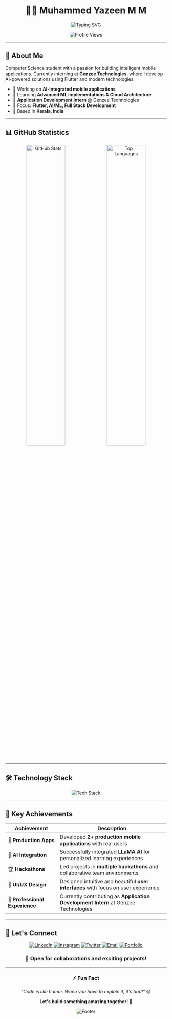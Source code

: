 <div align="center">

# 👨‍💻 Muhammed Yazeen M M

<img src="https://readme-typing-svg.herokuapp.com?font=Fira+Code&weight=500&size=28&pause=1000&color=6366F1&center=true&vCenter=true&width=600&lines=Full+Stack+Developer;AI+%26+Mobile+Enthusiast;Building+Smart+Solutions;Flutter+Developer" alt="Typing SVG" />

![Profile Views](https://komarev.com/ghpvc/?username=mhmd-yazeen&color=6366F1&style=for-the-badge&label=PROFILE+VIEWS)

</div>

---

## 👋 About Me

Computer Science student with a passion for building intelligent mobile applications. Currently interning at **Genzee Technologies**, where I develop AI-powered solutions using Flutter and modern technologies.

- 🔭 Working on **AI-integrated mobile applications**
- 🌱 Learning **Advanced ML implementations & Cloud Architecture**
- 💼 **Application Development Intern** @ Genzee Technologies
- 🎯 Focus: **Flutter, AI/ML, Full Stack Development**
- 📍 Based in **Kerala, India**

---

## 📊 GitHub Statistics

<div align="center">
  <img width="49%" src="https://github-readme-stats.vercel.app/api?username=mhmd-yazeen&show_icons=true&theme=radical&hide_border=true&bg_color=0D1117&title_color=6366F1&icon_color=6366F1&text_color=E5E7EB&count_private=true" alt="GitHub Stats" />
  <img width="49%" src="https://github-readme-stats.vercel.app/api/top-langs/?username=mhmd-yazeen&layout=compact&theme=radical&hide_border=true&bg_color=0D1117&title_color=6366F1&text_color=E5E7EB&langs_count=6" alt="Top Languages" />
</div>

---

## 🛠️ Technology Stack

<p align="center">
  <img src="https://skillicons.dev/icons?i=flutter,dart,python,java,c,firebase,mysql,ai,figma,git&theme=dark" alt="Tech Stack" />
</p>

---

## 🎯 Key Achievements

<div align="center">

| Achievement | Description |
|-------------|-------------|
| 📱 **Production Apps** | Developed **2+ production mobile applications** with real users |
| 🤖 **AI Integration** | Successfully integrated **LLaMA AI** for personalized learning experiences |
| 🏆 **Hackathons** | Led projects in **multiple hackathons** and collaborative team environments |
| 🎨 **UI/UX Design** | Designed intuitive and beautiful **user interfaces** with focus on user experience |
| 💼 **Professional Experience** | Currently contributing as **Application Development Intern** at Genzee Technologies |

</div>

---

## 🤝 Let's Connect

<div align="center">

[![LinkedIn](https://img.shields.io/badge/LinkedIn-0077B5?style=for-the-badge&logo=linkedin&logoColor=white)](https://linkedin.com/in/your-profile)
[![Instagram](https://img.shields.io/badge/Instagram-E4405F?style=for-the-badge&logo=instagram&logoColor=white)](https://instagram.com/your-profile)
[![Twitter](https://img.shields.io/badge/Twitter-1DA1F2?style=for-the-badge&logo=twitter&logoColor=white)](https://twitter.com/your-profile)
[![Email](https://img.shields.io/badge/Email-D14836?style=for-the-badge&logo=gmail&logoColor=white)](mailto:your-email@example.com)
[![Portfolio](https://img.shields.io/badge/Portfolio-6366F1?style=for-the-badge&logo=google-chrome&logoColor=white)](https://your-portfolio.com)

### 💬 Open for collaborations and exciting projects!

</div>

---

<div align="center">
  
### ⚡ Fun Fact
*"Code is like humor. When you have to explain it, it's bad!"* 😄

**Let's build something amazing together!** 🚀

<img src="https://capsule-render.vercel.app/api?type=waving&color=6366F1&height=100&section=footer" alt="Footer" />

</div>
